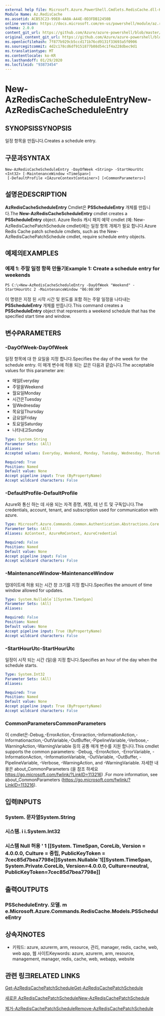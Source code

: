 ```yaml
---
external help file: Microsoft.Azure.PowerShell.Cmdlets.RedisCache.dll-Help.xml
Module Name: Az.RedisCache
ms.assetid: ACB53C23-99E0-4A0A-A44E-0D3FDB12450B
online version: https://docs.microsoft.com/en-us/powershell/module/az.rediscache/new-azrediscachescheduleentry
schema: 2.0.0
content_git_url: https://github.com/Azure/azure-powershell/blob/master/src/RedisCache/RedisCache/help/New-AzRedisCacheScheduleEntry.md
original_content_git_url: https://github.com/Azure/azure-powershell/blob/master/src/RedisCache/RedisCache/help/New-AzRedisCacheScheduleEntry.md
ms.openlocfilehash: 7f877b929cb5ccd171b76cd9131f33693a5f0906
ms.sourcegitcommit: 4d2c178cd6df9151877b08d54c1f4a228dbec9d1
ms.translationtype: MT
ms.contentlocale: ko-KR
ms.lasthandoff: 01/29/2020
ms.locfileid: "93873454"
---
```

# <span data-ttu-id="cd338-101">New-AzRedisCacheScheduleEntry</span><span class="sxs-lookup"><span data-stu-id="cd338-101">New-AzRedisCacheScheduleEntry</span></span>

## <span data-ttu-id="cd338-102">SYNOPSIS</span><span class="sxs-lookup"><span data-stu-id="cd338-102">SYNOPSIS</span></span>
<span data-ttu-id="cd338-103">일정 항목을 만듭니다.</span><span class="sxs-lookup"><span data-stu-id="cd338-103">Creates a schedule entry.</span></span>

## <span data-ttu-id="cd338-104">구문과</span><span class="sxs-lookup"><span data-stu-id="cd338-104">SYNTAX</span></span>

```
New-AzRedisCacheScheduleEntry -DayOfWeek <String> -StartHourUtc <Int32> [-MaintenanceWindow <TimeSpan>]
 [-DefaultProfile <IAzureContextContainer>] [<CommonParameters>]
```

## <span data-ttu-id="cd338-105">설명은</span><span class="sxs-lookup"><span data-stu-id="cd338-105">DESCRIPTION</span></span>
<span data-ttu-id="cd338-106">**AzRedisCacheScheduleEntry** Cmdlet은 **PSScheduleEntry** 개체를 만듭니다.</span><span class="sxs-lookup"><span data-stu-id="cd338-106">The **New-AzRedisCacheScheduleEntry** cmdlet creates a **PSScheduleEntry** object.</span></span>
<span data-ttu-id="cd338-107">Azure Redis 캐시 패치 예약 cmdlet (예: New-AzRedisCachePatchSchedule cmdlet)에는 일정 항목 개체가 필요 합니다.</span><span class="sxs-lookup"><span data-stu-id="cd338-107">Azure Redis Cache patch schedule cmdlets, such as the New-AzRedisCachePatchSchedule cmdlet, require schedule entry objects.</span></span>

## <span data-ttu-id="cd338-108">예제의</span><span class="sxs-lookup"><span data-stu-id="cd338-108">EXAMPLES</span></span>

### <span data-ttu-id="cd338-109">예제 1: 주말 일정 항목 만들기</span><span class="sxs-lookup"><span data-stu-id="cd338-109">Example 1: Create a schedule entry for weekends</span></span>
```
PS C:\>New-AzRedisCacheScheduleEntry -DayOfWeek "Weekend" -StartHourUtc 2 -MaintenanceWindow "06:00:00"
```

<span data-ttu-id="cd338-110">이 명령은 지정 된 시작 시간 및 윈도를 포함 하는 주말 일정을 나타내는 **PSScheduleEntry** 개체를 만듭니다.</span><span class="sxs-lookup"><span data-stu-id="cd338-110">This command creates a **PSScheduleEntry** object that represents a weekend schedule that has the specified start time and window.</span></span>

## <span data-ttu-id="cd338-111">변수</span><span class="sxs-lookup"><span data-stu-id="cd338-111">PARAMETERS</span></span>

### <span data-ttu-id="cd338-112">-DayOfWeek</span><span class="sxs-lookup"><span data-stu-id="cd338-112">-DayOfWeek</span></span>
<span data-ttu-id="cd338-113">일정 항목에 대 한 요일을 지정 합니다.</span><span class="sxs-lookup"><span data-stu-id="cd338-113">Specifies the day of the week for the schedule entry.</span></span>
<span data-ttu-id="cd338-114">이 매개 변수에 허용 되는 값은 다음과 같습니다.</span><span class="sxs-lookup"><span data-stu-id="cd338-114">The acceptable values for this parameter are:</span></span>
- <span data-ttu-id="cd338-115">매일</span><span class="sxs-lookup"><span data-stu-id="cd338-115">Everyday</span></span> 
- <span data-ttu-id="cd338-116">주말을</span><span class="sxs-lookup"><span data-stu-id="cd338-116">Weekend</span></span> 
- <span data-ttu-id="cd338-117">월요일</span><span class="sxs-lookup"><span data-stu-id="cd338-117">Monday</span></span> 
- <span data-ttu-id="cd338-118">시간은</span><span class="sxs-lookup"><span data-stu-id="cd338-118">Tuesday</span></span> 
- <span data-ttu-id="cd338-119">일</span><span class="sxs-lookup"><span data-stu-id="cd338-119">Wednesday</span></span> 
- <span data-ttu-id="cd338-120">목요일</span><span class="sxs-lookup"><span data-stu-id="cd338-120">Thursday</span></span> 
- <span data-ttu-id="cd338-121">금요일</span><span class="sxs-lookup"><span data-stu-id="cd338-121">Friday</span></span> 
- <span data-ttu-id="cd338-122">토요일</span><span class="sxs-lookup"><span data-stu-id="cd338-122">Saturday</span></span> 
- <span data-ttu-id="cd338-123">나타내고</span><span class="sxs-lookup"><span data-stu-id="cd338-123">Sunday</span></span>

```yaml
Type: System.String
Parameter Sets: (All)
Aliases:
Accepted values: Everyday, Weekend, Monday, Tuesday, Wednesday, Thursday, Friday, Saturday, Sunday

Required: True
Position: Named
Default value: None
Accept pipeline input: True (ByPropertyName)
Accept wildcard characters: False
```

### <span data-ttu-id="cd338-124">-DefaultProfile</span><span class="sxs-lookup"><span data-stu-id="cd338-124">-DefaultProfile</span></span>
<span data-ttu-id="cd338-125">Azure와 통신 하는 데 사용 되는 자격 증명, 계정, 테 넌 트 및 구독입니다.</span><span class="sxs-lookup"><span data-stu-id="cd338-125">The credentials, account, tenant, and subscription used for communication with azure.</span></span>

```yaml
Type: Microsoft.Azure.Commands.Common.Authentication.Abstractions.Core.IAzureContextContainer
Parameter Sets: (All)
Aliases: AzContext, AzureRmContext, AzureCredential

Required: False
Position: Named
Default value: None
Accept pipeline input: False
Accept wildcard characters: False
```

### <span data-ttu-id="cd338-126">-MaintenanceWindow</span><span class="sxs-lookup"><span data-stu-id="cd338-126">-MaintenanceWindow</span></span>
<span data-ttu-id="cd338-127">업데이트에 허용 되는 시간 창 크기를 지정 합니다.</span><span class="sxs-lookup"><span data-stu-id="cd338-127">Specifies the amount of time window allowed for updates.</span></span>

```yaml
Type: System.Nullable`1[System.TimeSpan]
Parameter Sets: (All)
Aliases:

Required: False
Position: Named
Default value: None
Accept pipeline input: True (ByPropertyName)
Accept wildcard characters: False
```

### <span data-ttu-id="cd338-128">-StartHourUtc</span><span class="sxs-lookup"><span data-stu-id="cd338-128">-StartHourUtc</span></span>
<span data-ttu-id="cd338-129">일정이 시작 되는 시간 (일)을 지정 합니다.</span><span class="sxs-lookup"><span data-stu-id="cd338-129">Specifies an hour of the day when the schedule starts.</span></span>

```yaml
Type: System.Int32
Parameter Sets: (All)
Aliases:

Required: True
Position: Named
Default value: None
Accept pipeline input: True (ByPropertyName)
Accept wildcard characters: False
```

### <span data-ttu-id="cd338-130">CommonParameters</span><span class="sxs-lookup"><span data-stu-id="cd338-130">CommonParameters</span></span>
<span data-ttu-id="cd338-131">이 cmdlet은-Debug,-ErrorAction,-Erroraction,-InformationAction,-Informationaction,-OutVariable,-OutBuffer,-PipelineVariable,-Verbose,-WarningAction,-WarningVariable 등의 공통 매개 변수를 지원 합니다.</span><span class="sxs-lookup"><span data-stu-id="cd338-131">This cmdlet supports the common parameters: -Debug, -ErrorAction, -ErrorVariable, -InformationAction, -InformationVariable, -OutVariable, -OutBuffer, -PipelineVariable, -Verbose, -WarningAction, and -WarningVariable.</span></span> <span data-ttu-id="cd338-132">자세한 내용은 about_CommonParameters (을 참조 하세요 https://go.microsoft.com/fwlink/?LinkID=113216) .</span><span class="sxs-lookup"><span data-stu-id="cd338-132">For more information, see about_CommonParameters (https://go.microsoft.com/fwlink/?LinkID=113216).</span></span>

## <span data-ttu-id="cd338-133">입력</span><span class="sxs-lookup"><span data-stu-id="cd338-133">INPUTS</span></span>

### <span data-ttu-id="cd338-134">System. 문자열</span><span class="sxs-lookup"><span data-stu-id="cd338-134">System.String</span></span>

### <span data-ttu-id="cd338-135">시스템. i i.</span><span class="sxs-lookup"><span data-stu-id="cd338-135">System.Int32</span></span>

### <span data-ttu-id="cd338-136">시스템 Null 허용 ' 1 [[System. TimeSpan, CoreLib, Version = 4.0.0.0, Culture = 중립, PublicKeyToken = 7cec85d7bea7798e]]</span><span class="sxs-lookup"><span data-stu-id="cd338-136">System.Nullable\`1[[System.TimeSpan, System.Private.CoreLib, Version=4.0.0.0, Culture=neutral, PublicKeyToken=7cec85d7bea7798e]]</span></span>

## <span data-ttu-id="cd338-137">출력</span><span class="sxs-lookup"><span data-stu-id="cd338-137">OUTPUTS</span></span>

### <span data-ttu-id="cd338-138">PSScheduleEntry. 모델. m e.</span><span class="sxs-lookup"><span data-stu-id="cd338-138">Microsoft.Azure.Commands.RedisCache.Models.PSScheduleEntry</span></span>

## <span data-ttu-id="cd338-139">상속자</span><span class="sxs-lookup"><span data-stu-id="cd338-139">NOTES</span></span>
* <span data-ttu-id="cd338-140">키워드: azure, azurerm, arm, resource, 관리, manager, redis, cache, web, web app, 웹 사이트</span><span class="sxs-lookup"><span data-stu-id="cd338-140">Keywords: azure, azurerm, arm, resource, management, manager, redis, cache, web, webapp, website</span></span>

## <span data-ttu-id="cd338-141">관련 링크</span><span class="sxs-lookup"><span data-stu-id="cd338-141">RELATED LINKS</span></span>

[<span data-ttu-id="cd338-142">Get-AzRedisCachePatchSchedule</span><span class="sxs-lookup"><span data-stu-id="cd338-142">Get-AzRedisCachePatchSchedule</span></span>](./Get-AzRedisCachePatchSchedule.md)

[<span data-ttu-id="cd338-143">새로운 AzRedisCachePatchSchedule</span><span class="sxs-lookup"><span data-stu-id="cd338-143">New-AzRedisCachePatchSchedule</span></span>](./New-AzRedisCachePatchSchedule.md)

[<span data-ttu-id="cd338-144">제거-AzRedisCachePatchSchedule</span><span class="sxs-lookup"><span data-stu-id="cd338-144">Remove-AzRedisCachePatchSchedule</span></span>](./Remove-AzRedisCachePatchSchedule.md)


